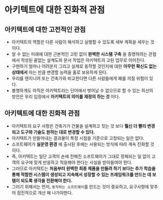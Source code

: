 # 아키텍트에 대한 진화적 관점

## 아키텍트에 대한 고전적인 관점

* 아키텍트의 역할은 다른 사람이 해석하고 실행할 수 있도록 세부 계획을 세우는 것이다.
* 알 수 없는 미래에 대한 근본적인 고민 없이 __완벽한 시스템 구축__ 을 증명하려는 관점에서
작성된 끝없는 설계도와 문서 작업은 아키텍트의 고된 업무로 이어진다.
* 구현하기 얼마나 어려운지 그리고 실제로 동작할 것인지에 대한 __아무런 확신도 없는 상태에서__
아는 만큼 변경할 능력을 홀로 보유하게 된다.
* 우리를 엔지니어 또는 건축가와 비교한다면 다른 사람들에게 폐를 끼칠 위험이 있다.
* 불행하게도 아직은 아키텍트라는 단어에서 벗어날 수 없으므로 할 수 있는 최선의 방안은 우리 입장에서
__아키텍트의 의미를 재정의 하는 것__ 이다.

## 아키텍트에 대한 진화적 관점

* 아키텍트의 요구 사항은 건축가가 건물을 설계하고 짓는 것 보다 __훨신 더 빨리 변경되고 도구와 기술도
원하는 대로 변경할 수 있다.__
* 아키텍트가 만들어내는 결과물이 특정 시점을 기준으로 고정되는 일은 없다.
* 소프트웨어가 __실운영 환경__ 에 출시된 후에는 사용되는 방식에 따라 계속 진화할 것이다.
* 즉, 아키텍트는 일단 고객의 손에 전해진 소프트웨어가 그대로 정체되는 일 없이 고객의 요구에 맞게
반응하고 적응해야 한다는 사실을 받아들여야 한다.
* 그러므로 아키텍트는 __처음부터 완벽한 최종 제품을 만들려 하기 보다는 추가 학습을 통해 적합한
시스템이 생성되고 지속해서 성장할 수 있는 프레임워크를 만드는 데 보탬이 되도록 생각을 전환해야 한다.__
* 그러기 위해서는 먼저, `동작하는 소프트웨어`를 만드는 것이 중요하고, 요구사항에 맞추어 점진적으로
개선 해 나가야한다.
